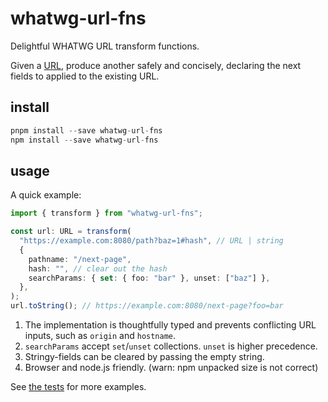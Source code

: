 # whatwg-url-fns

Delightful WHATWG URL transform functions.

Given a [URL](https://url.spec.whatwg.org/#url), produce another safely and concisely, declaring the next fields to applied to the existing URL.

## install

```ts
pnpm install --save whatwg-url-fns
npm install --save whatwg-url-fns
```

## usage

A quick example:

```ts
import { transform } from "whatwg-url-fns";

const url: URL = transform(
  "https://example.com:8080/path?baz=1#hash", // URL | string
  {
    pathname: "/next-page",
    hash: "", // clear out the hash
    searchParams: { set: { foo: "bar" }, unset: ["baz"] },
  },
);
url.toString(); // https://example.com:8080/next-page?foo=bar
```

1. The implementation is thoughtfully typed and prevents conflicting URL inputs,
   such as `origin` and `hostname`.
2. `searchParams` accept `set`/`unset` collections. `unset` is higher precedence.
3. Stringy-fields can be cleared by passing the empty string.
4. Browser and node.js friendly. (warn: npm unpacked size is not correct)

See [the tests](./src/index.test.ts) for more examples.
